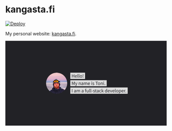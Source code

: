 # kangasta.fi

[![Deploy](https://github.com/kangasta/kangasta.fi/actions/workflows/deploy.yml/badge.svg)](https://github.com/kangasta/kangasta.fi/actions/workflows/deploy.yml)

My personal website: [kangasta.fi](https://kangasta.fi).

![Preview image](./preview.png)
